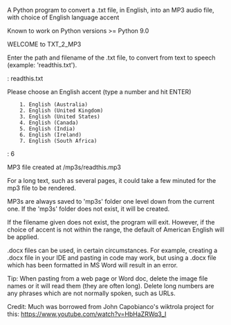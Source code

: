 A Python program to convert a .txt file, in English, into an MP3 audio file, with choice of English language accent

Known to work on Python versions >= Python 9.0



WELCOME to TXT_2_MP3

Enter the path and filename of the .txt file, to convert from text to speech (example: 'readthis.txt').

: readthis.txt

Please choose an English accent (type a number and hit ENTER)

        1. English (Australia)
        2. English (United Kingdom)
        3. English (United States)
        4. English (Canada)
        5. English (India)
        6. English (Ireland)
        7. English (South Africa)

: 6


MP3 file created at /mp3s/readthis.mp3

For a long text, such as several pages, it could take a few minuted for the mp3 file to be rendered.

MP3s are always saved to 'mp3s' folder one level down from the current one. If the 'mp3s' folder does not exist, it will be created.

If the filename given does not exist, the program will exit. However, if the choice of accent is not within the range, the default of American English will be applied.

.docx files can be used, in certain circumstances. For example, creating a .docx file in your IDE and pasting in code may work, but using a .docx file which has been formatted in MS Word will result in an error.

Tip: When pasting from a web page or Word doc, delete the image file names or it will read them (they are often long). Delete long numbers are any phrases which are not normally spoken, such as URLs.

Credit: Much was borrowed from John Capobianco's wiktrola project for this: https://www.youtube.com/watch?v=HbHaZRWq3_I